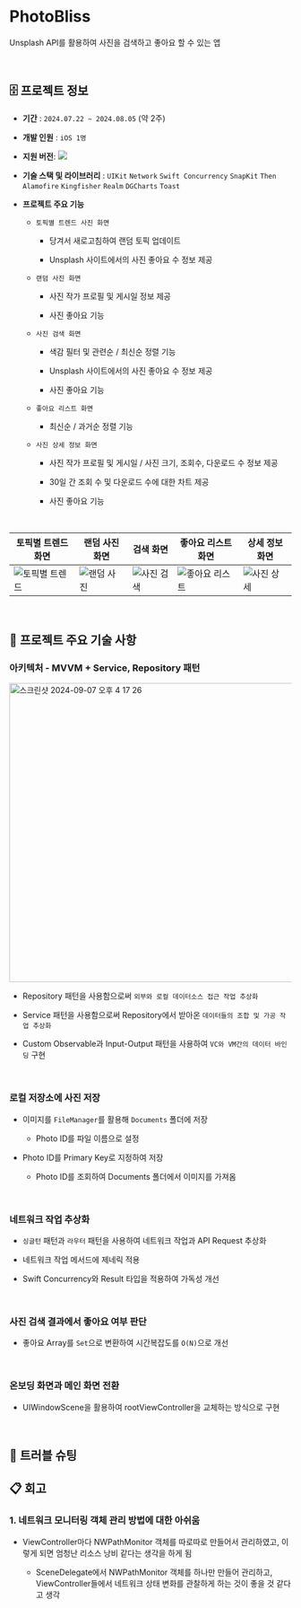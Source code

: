 # PhotoBliss
Unsplash API를 활용하여 사진을 검색하고 좋아요 할 수 있는 앱

<br>

## 🗄️ 프로젝트 정보
- **기간** : `2024.07.22 ~ 2024.08.05` (약 2주)
- **개발 인원** : `iOS 1명`
- **지원 버전**: <img src="https://img.shields.io/badge/iOS-15.0+-black?logo=apple"/>
- **기술 스택 및 라이브러리** : `UIKit` `Network` `Swift Concurrency` `SnapKit` `Then` `Alamofire` `Kingfisher` `Realm` `DGCharts` `Toast`
- **프로젝트 주요 기능**

  - `토픽별 트렌드 사진 화면`

    - 당겨서 새로고침하여 랜덤 토픽 업데이트

    - Unsplash 사이트에서의 사진 좋아요 수 정보 제공


  - `랜덤 사진 화면`

    - 사진 작가 프로필 및 게시일 정보 제공
   
    - 사진 좋아요 기능

  
  - `사진 검색 화면`
   
    - 색감 필터 및 관련순 / 최신순 정렬 기능
 
    - Unsplash 사이트에서의 사진 좋아요 수 정보 제공
  
    - 사진 좋아요 기능


  - `좋아요 리스트 화면`

    - 최신순 / 과거순 정렬 기능
  
  
  - `사진 상세 정보 화면`

    - 사진 작가 프로필 및 게시일 / 사진 크기, 조회수, 다운로드 수 정보 제공
  
    - 30일 간 조회 수 및 다운로드 수에 대한 차트 제공

    - 사진 좋아요 기능

<br>

  | 토픽별 트렌드 화면 | 랜덤 사진 화면 | 검색 화면 | 좋아요 리스트 화면 | 상세 정보 화면 |
  |--|--|--|--|--|
  |![토픽별 트렌드](https://github.com/user-attachments/assets/285230c1-f41d-4681-8fc5-c2a5954ef36f)|![랜덤 사진](https://github.com/user-attachments/assets/7743d9c6-d84b-41b8-aad4-231129231d61)|![사진 검색](https://github.com/user-attachments/assets/a305f87f-51f5-4a0a-8ea2-35cd72ad3a2e)|![좋아요 리스트](https://github.com/user-attachments/assets/ccc2ae71-f330-4f3f-8777-54e5b5651de4)|![사진 상세](https://github.com/user-attachments/assets/9a0f891b-710c-4035-8f60-50f82b31a9fa)|

<br>

## 🧰 프로젝트 주요 기술 사항

### 아키텍처 - MVVM + Service, Repository 패턴
<img width="533" alt="스크린샷 2024-09-07 오후 4 17 26" src="https://github.com/user-attachments/assets/3afbd6fc-5614-4fd6-ad2e-16eb36ab5812">

- Repository 패턴을 사용함으로써 `외부와 로컬 데이터소스 접근 작업 추상화`

- Service 패턴을 사용함으로써 Repository에서 받아온 `데이터들의 조합 및 가공 작업 추상화`

- Custom Observable과 Input-Output 패턴을 사용하여 `VC와 VM간의 데이터 바인딩` 구현

<br>

### 로컬 저장소에 사진 저장

- 이미지를 `FileManager`를 활용해 `Documents` 폴더에 저장

  - Photo ID를 파일 이름으로 설정

- Photo ID를 Primary Key로 지정하여 저장

  - Photo ID를 조회하여 Documents 폴더에서 이미지를 가져옴

<br>

### 네트워크 작업 추상화

- `싱글턴` 패턴과 `라우터` 패턴을 사용하여 네트워크 작업과 API Request 추상화

- 네트워크 작업 메서드에 제네릭 적용

- Swift Concurrency와 Result 타입을 적용하여 가독성 개선

<br>

### 사진 검색 결과에서 좋아요 여부 판단

- 좋아요 Array를 `Set`으로 변환하여 시간복잡도를 `O(N)`으로 개선

<br>

### 온보딩 화면과 메인 화면 전환

- UIWindowScene을 활용하여 rootViewController을 교체하는 방식으로 구현

<br>

## 🚨 트러블 슈팅



## 📋 회고

### 1. 네트워크 모니터링 객체 관리 방법에 대한 아쉬움

- ViewController마다 NWPathMonitor 객체를 따로따로 만들어서 관리하였고, 이렇게 되면 엄청난 리소스 낭비 같다는 생각을 하게 됨

   - SceneDelegate에서 NWPathMonitor 객체를 하나만 만들어 관리하고, ViewController들에서 네트워크 상태 변화를 관찰하게 하는 것이 좋을 것 같다고 생각
